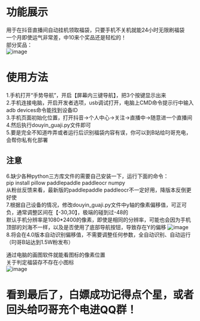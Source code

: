# 功能展示
用于在抖音直播间自动挂机领取福袋，只要手机不关机就能24小时无限刷福袋  
一个月即使运气非常差，中10来个奖品还是轻松的！  
部分奖品：  
![image](https://github.com/user-attachments/assets/53873f4b-b5fa-47df-8340-52c08991af48)  
# 使用方法
1.手机打开“手势导航”，开启【屏幕内三键导航】，把3个按键显示出来  
2.手机连接电脑，开启开发者选项，usb调试打开，电脑上CMD命令提示行中输入adb devices命令能找到设备ID  
3.手机页面初始化位置，打开抖音->个人中心->关注->直播中->随意进一个直播间  
4.然后执行douyin_guaji.py文件即可  
5.要是完全不知道咋弄或者运行后识别福袋内容有误，你可以到B站给叼哥充电，会帮你私有化部署
## 注意
6.缺少各种python三方库文件的需要自己安装一下，运行下面的命令：  
pip install pillow paddlepaddle paddleocr numpy  
从粉丝反馈来看，最新版的paddlepaddle paddleocr不一定好用，降版本反倒更好使  
7.根据自己设备的情况，修改douyin_guaji.py文件中y轴的像素偏移值，可正可负，通常调整区间在【-30,30】，极端的碰到过-48的  
默认手机分辨率是1080*2400的像素，即使是相同的分辨率，可能也会因为手机顶部的刘海不一样，以及是否使用了底部导航按钮，导致存在Y的偏移 
![image](https://github.com/user-attachments/assets/e99dbd11-137b-407f-a37f-92a7b8235f90)  
8.将会在4.0版本自动识别偏移值，不需要调整任何参数，全自动识别、自动运行（叼哥B站达到1.5W粉发布）  

通过电脑的画图软件就能看图标的像素位置   
关于判定福袋存不存在小图标  
![image](https://github.com/user-attachments/assets/f494242b-bd57-4969-bd95-eb4c77d8c39e)

# 看到最后了，白嫖成功记得点个星，或者回头给叼哥充个电进QQ群！
